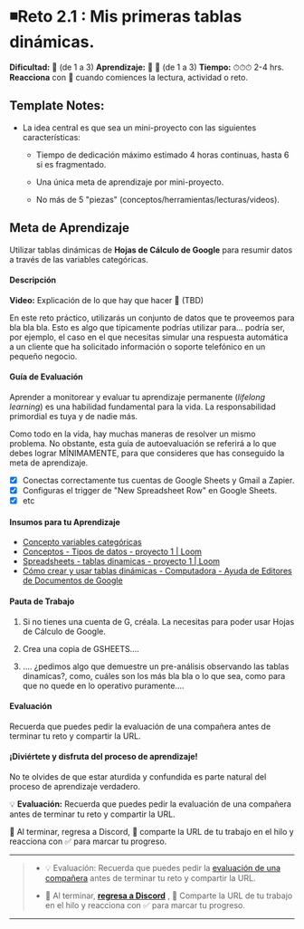 # ◾Reto 2.1 : Mis primeras tablas dinámicas.

**Dificultad:** :sunflower: (de 1 a 3)﻿
**Aprendizaje:** :honey_pot: :honey_pot: ﻿(de 1 a 3)
**Tiempo:** ⏱⏱⏱ 2-4 hrs.
**Reacciona** con :eyes:﻿ cuando comiences la lectura, actividad o reto.

## Template Notes:

- La idea central es que sea un mini-proyecto con las siguientes características:
  
  - Tiempo de dedicación máximo estimado 4 horas continuas, hasta 6 si es fragmentado.
  
  - Una única meta de aprendizaje por mini-proyecto.
  
  - No más de 5 "piezas" (conceptos/herramientas/lecturas/videos).

## Meta de Aprendizaje

Utilizar tablas dinámicas de **Hojas de Cálculo de Google** para resumir datos a través de las variables categóricas.

#### Descripción

**Video:** Explicación de lo que hay que hacer 🌟 (TBD)

En este reto práctico, utilizarás un conjunto de datos que te proveemos para bla bla bla. Esto es algo que típicamente podrías utilizar para... podría ser, por ejemplo, el caso en el que necesitas simular una respuesta automática a un cliente que ha solicitado información o soporte telefónico en un pequeño negocio.

#### Guía de Evaluación

Aprender a monitorear y evaluar tu aprendizaje permanente (*lifelong learning*) es una habilidad fundamental para la vida. La responsabilidad primordial es tuya y de nadie más.

Como todo en la vida, hay muchas maneras de resolver un mismo problema. No obstante, esta guía de autoevaluación se referirá a lo que debes lograr MÍNIMAMENTE, para que consideres que has conseguido la meta de aprendizaje.

- [x] Conectas correctamente tus cuentas de Google Sheets y Gmail a Zapier.
- [x] Configuras el trigger de "New Spreadsheet Row" en Google Sheets.
- [x] etc

#### Insumos para tu Aprendizaje

- [Concepto variables categóricas](../topics/variables_categóricas.md)
- [Conceptos - Tipos de datos - proyecto 1 | Loom](https://www.loom.com/share/afa56686810e46309761bc889364b2d9?sid=cabf587c-7ba1-4419-b501-32c98a73e191)
- [Spreadsheets - tablas dinamicas - proyecto 1 | Loom](https://www.loom.com/share/5937ac5fb32c424285e952bc07097580?sid=44e51ec0-a90d-4657-ab8d-ed543513adff)
- [Cómo crear y usar tablas dinámicas - Computadora - Ayuda de Editores de Documentos de Google](https://support.google.com/docs/answer/1272900?sjid=13953989927308243057-EU)

#### Pauta de Trabajo

1. Si no tienes una cuenta de G, créala. La necesitas para poder usar Hojas de Cálculo de Google.

2. Crea una copia de GSHEETS....

3. .... ¿pedimos algo que demuestre un pre-análisis observando las tablas dinamicas?, como, cuáles son los más bla bla o lo que sea, como para que no quede en lo operativo puramente....

#### Evaluación

Recuerda que puedes pedir la evaluación de una compañera antes de terminar tu reto y compartir la URL.

#### ¡Diviértete y disfruta del proceso de aprendizaje!

No te olvides de que estar aturdida y confundida es parte natural del proceso de aprendizaje verdadero.

💡 **Evaluación:** Recuerda que puedes pedir la evaluación de una compañera antes de terminar tu reto y compartir la URL.

📣 Al terminar, regresa a Discord, 💬 comparte la URL de tu trabajo en el hilo y reacciona con ✅ para marcar tu progreso.

---

> - 💡 Evaluación: Recuerda que puedes pedir la [evaluación de una compañera](../curruculum_model/lea_model_06_assessment.md) antes de terminar tu reto y compartir la URL.
> 
> - :mega: Al terminar, [**regresa a Discord**](https://discord.com/channels/1209273049304666113/1253057799961968671) , 💬 Comparte la URL de tu trabajo en el hilo y reacciona con ✅ para marcar tu progreso.

---